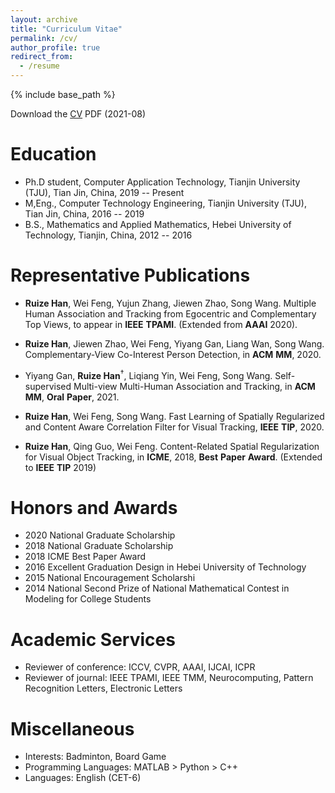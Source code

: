 ```yaml
---
layout: archive
title: "Curriculum Vitae"
permalink: /cv/
author_profile: true
redirect_from:
  - /resume
---
```


{% include base_path %}

Download the [CV](http://ruizehan.github.io/files/resume-21-08.pdf) PDF (2021-08)

Education
======

* Ph.D student, Computer Application Technology, Tianjin University (TJU), Tian Jin, China, 2019 -- Present
* M,Eng., Computer Technology Engineering, Tianjin University (TJU), Tian Jin, China, 2016 -- 2019
* B.S., Mathematics and Applied Mathematics, Hebei University of Technology, Tianjin, China, 2012 -- 2016


Representative Publications
======

 * **Ruize Han**, Wei Feng, Yujun Zhang, Jiewen Zhao, Song Wang. Multiple Human Association and Tracking from Egocentric and Complementary Top Views, to appear in __IEEE__ __TPAMI__. (Extended from __AAAI__ 2020).
 
 * **Ruize Han**, Jiewen Zhao, Wei Feng, Yiyang Gan, Liang Wan, Song Wang. Complementary-View Co-Interest Person Detection, in __ACM__ __MM__, 2020.

 * Yiyang Gan, **Ruize Han**$^\dagger$, Liqiang Yin, Wei Feng, Song Wang. Self-supervised Multi-view Multi-Human Association and Tracking, in __ACM__ __MM__, __Oral__ __Paper__, 2021.

 * **Ruize Han**, Wei Feng, Song Wang. Fast Learning of Spatially Regularized and Content Aware Correlation Filter for Visual Tracking, __IEEE__ __TIP__, 2020.

 * **Ruize Han**, Qing Guo, Wei Feng. Content-Related Spatial Regularization for Visual Object Tracking, in __ICME__, 2018, __Best__ __Paper__ __Award__. (Extended to __IEEE__ __TIP__ 2019)

   
Honors and Awards
======
* 2020 National Graduate Scholarship 
* 2018 National Graduate Scholarship 
* 2018 ICME Best Paper Award 
* 2016 Excellent Graduation Design in Hebei University of Technology
* 2015 National Encouragement Scholarshi
* 2014 National Second Prize of National Mathematical Contest in Modeling for College Students

Academic Services
======
 * Reviewer of conference: ICCV, CVPR, AAAI, IJCAI, ICPR
 * Reviewer of journal: IEEE TPAMI, IEEE TMM, Neurocomputing, Pattern Recognition Letters, Electronic Letters
  
Miscellaneous
======
  * Interests: Badminton, Board Game
  * Programming Languages: MATLAB > Python > C++
  * Languages: English (CET-6)
